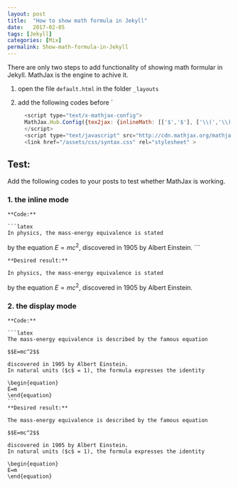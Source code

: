 ```yaml
---
layout: post
title:  "How to show math formula in Jekyll"
date:   2017-02-05
tags: [Jekyll]
categories: [Mix]
permalink: Show-math-formula-in-Jekyll
---
```


There are only two steps to add functionality of showing math formular in Jekyll. MathJax is the engine to achive it. <!-- more -->

1. open the file `default.html` in the folder `_layouts`
2. add the following codes before `</head>


	```js
	  <script type="text/x-mathjax-config">
	  MathJax.Hub.Config({tex2jax: {inlineMath: [['$','$'], ['\\(','\\)']]}});
	  </script>
	  <script type="text/javascript" src="http://cdn.mathjax.org/mathjax/latest/MathJax.js?config=TeX-AMS-MML_HTMLorMML"></script>
	  <link href="/assets/css/syntax.css" rel="stylesheet" >
	```

## Test:

Add the following codes to your posts to test whether MathJax is working.

### 1. the **inline** mode

	**Code:**

	```latex
	In physics, the mass-energy equivalence is stated
by the equation $E=mc^2$, discovered in 1905 by Albert Einstein.
	```

	**Desired result:**

	In physics, the mass-energy equivalence is stated
by the equation $E=mc^2$, discovered in 1905 by Albert Einstein.

### 2. the **display** mode

	**Code:**

	```latex
	The mass-energy equivalence is described by the famous equation

	$$E=mc^2$$

	discovered in 1905 by Albert Einstein.
	In natural units ($c$ = 1), the formula expresses the identity

	\begin{equation}
	E=m
	\end{equation}
	```
	**Desired result:**

	The mass-energy equivalence is described by the famous equation

	$$E=mc^2$$

	discovered in 1905 by Albert Einstein.
	In natural units ($c$ = 1), the formula expresses the identity

	\begin{equation}
	E=m
	\end{equation}
